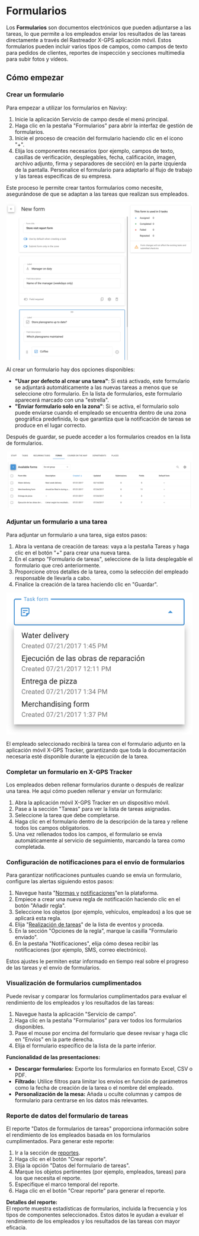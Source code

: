 # Formularios

Los **Formularios** son documentos electrónicos que pueden adjuntarse a las tareas, lo que permite a los empleados enviar los resultados de las tareas directamente a través del Rastreador X-GPS aplicación móvil. Estos formularios pueden incluir varios tipos de campos, como campos de texto para pedidos de clientes, reportes de inspección y secciones multimedia para subir fotos y vídeos.

## Cómo empezar

### Crear un formulario

Para empezar a utilizar los formularios en Navixy:

1. Inicie la aplicación Servicio de campo desde el menú principal.
2. Haga clic en la pestaña "Formularios" para abrir la interfaz de gestión de formularios.
3. Inicie el proceso de creación del formulario haciendo clic en el icono "+".
4. Elija los componentes necesarios (por ejemplo, campos de texto, casillas de verificación, desplegables, fecha, calificación, imagen, archivo adjunto, firma y separadores de sección) en la parte izquierda de la pantalla. Personalice el formulario para adaptarlo al flujo de trabajo y las tareas específicas de su empresa.

Este proceso le permite crear tantos formularios como necesite, asegurándose de que se adaptan a las tareas que realizan sus empleados.

![image-20240816-160834.png](../../gua-del-usuario/servicio-de-campo/attachments/image-20240816-160834.png)

Al crear un formulario hay dos opciones disponibles:

* **"Usar por defecto al crear una tarea"**: Si está activado, este formulario se adjuntará automáticamente a las nuevas tareas a menos que se seleccione otro formulario. En la lista de formularios, este formulario aparecerá marcado con una "estrella".
* **"Enviar formulario solo en la zona"**: Si se activa, el formulario solo puede enviarse cuando el empleado se encuentra dentro de una zona geográfica predefinida, lo que garantiza que la notificación de tareas se produce en el lugar correcto.

Después de guardar, se puede acceder a los formularios creados en la lista de formularios.

![image-20240816-155915.png](../../gua-del-usuario/servicio-de-campo/attachments/image-20240816-155915.png)

### Adjuntar un formulario a una tarea

Para adjuntar un formulario a una tarea, siga estos pasos:

1. Abra la ventana de creación de tareas: vaya a la pestaña Tareas y haga clic en el botón "+" para crear una nueva tarea.
2. En el campo "Formulario de tareas", seleccione de la lista desplegable el formulario que creó anteriormente.
3. Proporcione otros detalles de la tarea, como la selección del empleado responsable de llevarla a cabo.
4. Finalice la creación de la tarea haciendo clic en "Guardar".

![image-20240816-161010.png](../../gua-del-usuario/servicio-de-campo/attachments/image-20240816-161010.png)

El empleado seleccionado recibirá la tarea con el formulario adjunto en la aplicación móvil X-GPS Tracker, garantizando que toda la documentación necesaria esté disponible durante la ejecución de la tarea.

### Completar un formulario en X-GPS Tracker

Los empleados deben rellenar formularios durante o después de realizar una tarea. He aquí cómo pueden rellenar y enviar un formulario:

1. Abra la aplicación móvil X-GPS Tracker en un dispositivo móvil.
2. Pase a la sección "Tareas" para ver la lista de tareas asignadas.
3. Seleccione la tarea que debe completarse.
4. Haga clic en el formulario dentro de la descripción de la tarea y rellene todos los campos obligatorios.
5. Una vez rellenados todos los campos, el formulario se envía automáticamente al servicio de seguimiento, marcando la tarea como completada.

### Configuración de notificaciones para el envío de formularios

Para garantizar notificaciones puntuales cuando se envía un formulario, configure las alertas siguiendo estos pasos:

1. Navegue hasta "[Norm](../reglas-y-alertas/)[a](../../../../wiki/pages/createpage.action)[s y](../reglas-y-alertas/) [notifica](../../../../wiki/pages/createpage.action)[c](../reglas-y-alertas/)[ion](../../../../wiki/pages/createpage.action)[e](../reglas-y-alertas/)[s](../../../../wiki/pages/createpage.action)"en la plataforma.
2. Empiece a crear una nueva regla de notificación haciendo clic en el botón "Añadir regla".
3. Seleccione los objetos (por ejemplo, vehículos, empleados) a los que se aplicará esta regla.
4. Elija "[Realización de tareas](../reglas-y-alertas/programacin-y-expedicin/realizacin-de-tareas.md)" de la lista de eventos y proceda.
5. En la sección "Opciones de la regla", marque la casilla "Formulario enviado".
6. En la pestaña "Notificaciones", elija cómo desea recibir las notificaciones (por ejemplo, SMS, correo electrónico).

Estos ajustes le permiten estar informado en tiempo real sobre el progreso de las tareas y el envío de formularios.

### Visualización de formularios cumplimentados

Puede revisar y comparar los formularios cumplimentados para evaluar el rendimiento de los empleados y los resultados de las tareas:

1. Navegue hasta la aplicación "Servicio de campo".
2. Haga clic en la pestaña "Formularios" para ver todos los formularios disponibles.
3. Pase el mouse por encima del formulario que desee revisar y haga clic en "Envíos" en la parte derecha.
4. Elija el formulario específico de la lista de la parte inferior.

**Funcionalidad de las presentaciones:**

* **Descargar formularios:** Exporte los formularios en formato Excel, CSV o PDF.
* **Filtrado:** Utilice filtros para limitar los envíos en función de parámetros como la fecha de creación de la tarea o el nombre del empleado.
* **Personalización de la mesa:** Añada u oculte columnas y campos de formulario para centrarse en los datos más relevantes.

### Reporte de datos del formulario de tareas

El reporte "Datos de formularios de tareas" proporciona información sobre el rendimiento de los empleados basada en los formularios cumplimentados. Para generar este reporte:

1. Ir a la sección de [reportes](../reportes/).
2. Haga clic en el botón "Crear reporte".
3. Elija la opción "Datos del formulario de tareas".
4. Marque los objetos pertinentes (por ejemplo, empleados, tareas) para los que necesita el reporte.
5. Especifique el marco temporal del reporte.
6. Haga clic en el botón "Crear reporte" para generar el reporte.

**Detalles del reporte:**\
El reporte muestra estadísticas de formularios, incluida la frecuencia y los tipos de componentes seleccionados. Estos datos le ayudan a evaluar el rendimiento de los empleados y los resultados de las tareas con mayor eficacia.
